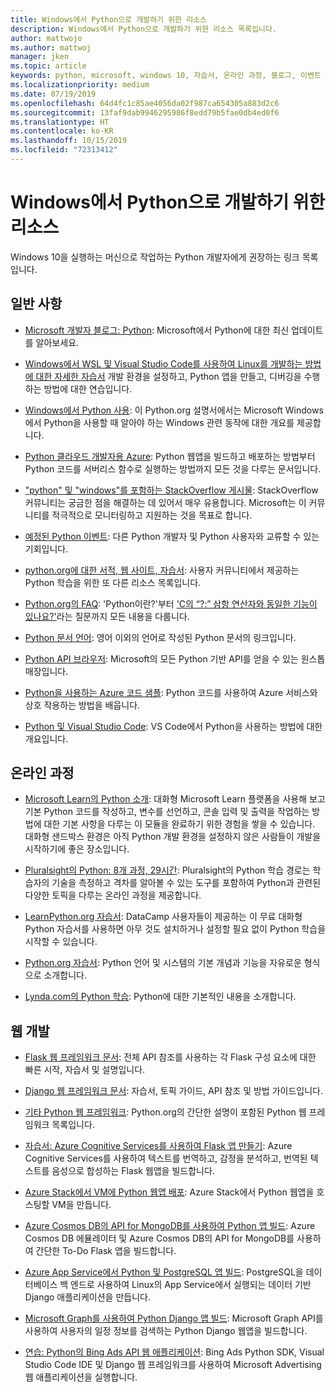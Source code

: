 ```yaml
---
title: Windows에서 Python으로 개발하기 위한 리소스
description: Windows에서 Python으로 개발하기 위한 리소스 목록입니다.
author: mattwojo
ms.author: mattwoj
manager: jken
ms.topic: article
keywords: python, microsoft, windows 10, 자습서, 온라인 과정, 블로그, 이벤트
ms.localizationpriority: medium
ms.date: 07/19/2019
ms.openlocfilehash: 64d4fc1c85ae4056da02f987ca654305a883d2c6
ms.sourcegitcommit: 13faf9dab9946295986f8edd79b5fae0db4ed0f6
ms.translationtype: HT
ms.contentlocale: ko-KR
ms.lasthandoff: 10/15/2019
ms.locfileid: "72313412"
---
```

# <a name="resources-for-developing-with-python-on-windows"></a>Windows에서 Python으로 개발하기 위한 리소스

Windows 10을 실행하는 머신으로 작업하는 Python 개발자에게 권장하는 링크 목록입니다.

## <a name="general"></a>일반 사항

- [Microsoft 개발자 블로그: Python](https://devblogs.microsoft.com/python/): Microsoft에서 Python에 대한 최신 업데이트를 알아보세요.

- [Windows에서 WSL 및 Visual Studio Code를 사용하여 Linux를 개발하는 방법에 대한 자세한 자습서](https://devblogs.microsoft.com/commandline/an-in-depth-tutorial-on-linux-development-on-windows-with-wsl-and-visual-studio-code/) 개발 환경을 설정하고, Python 앱을 만들고, 디버깅을 수행하는 방법에 대한 연습입니다.

- [Windows에서 Python 사용](https://docs.python.org/3/using/windows.html): 이 Python.org 설명서에서는 Microsoft Windows에서 Python을 사용할 때 알아야 하는 Windows 관련 동작에 대한 개요를 제공합니다.

- [Python 클라우드 개발자용 Azure](https://docs.microsoft.com/azure/python/): Python 웹앱을 빌드하고 배포하는 방법부터 Python 코드를 서버리스 함수로 실행하는 방법까지 모든 것을 다루는 문서입니다.

- ["python" 및 "windows"를 포함하는 StackOverflow 게시물](https://stackoverflow.com/questions/4750806/how-do-i-install-pip-on-windows/12476379): StackOverflow 커뮤니티는 궁금한 점을 해결하는 데 있어서 매우 유용합니다. Microsoft는 이 커뮤니티를 적극적으로 모니터링하고 지원하는 것을 목표로 합니다.

- [예정된 Python 이벤트](https://www.python.org/events/python-events): 다른 Python 개발자 및 Python 사용자와 교류할 수 있는 기회입니다.

- [python.org에 대한 서적, 웹 사이트, 자습서](https://wiki.python.org/moin/BeginnersGuide/Programmers): 사용자 커뮤니티에서 제공하는 Python 학습을 위한 또 다른 리소스 목록입니다.

- [Python.org의 FAQ](https://docs.python.org/3/faq/): 'Python이란?'부터 ['C의 “?:” 삼항 연산자와 동일한 기능이 있나요?'](https://docs.python.org/3/faq/programming.html#is-there-an-equivalent-of-c-s-ternary-operator)라는 질문까지 모든 내용을 다룹니다.

- [Python 문서 언어](https://wiki.python.org/moin/Languages): 영어 이외의 언어로 작성된 Python 문서의 링크입니다.

- [Python API 브라우저](https://docs.microsoft.com/python/api/?view=azure-python): Microsoft의 모든 Python 기반 API를 얻을 수 있는 원스톱 매장입니다.

- [Python을 사용하는 Azure 코드 샘플](https://azure.microsoft.com/en-us/resources/samples/?platform=python&sort=0): Python 코드를 사용하여 Azure 서비스와 상호 작용하는 방법을 배웁니다.

- [Python 및 Visual Studio Code](https://code.visualstudio.com/docs/languages/python): VS Code에서 Python을 사용하는 방법에 대한 개요입니다.

## <a name="online-courses"></a>온라인 과정

- [Microsoft Learn의 Python 소개](https://docs.microsoft.com/en-us/learn/modules/intro-to-python/): 대화형 Microsoft Learn 플랫폼을 사용해 보고 기본 Python 코드를 작성하고, 변수를 선언하고, 콘솔 입력 및 출력을 작업하는 방법에 대한 기본 사항을 다루는 이 모듈을 완료하기 위한 경험을 쌓을 수 있습니다. 대화형 샌드박스 환경은 아직 Python 개발 환경을 설정하지 않은 사람들이 개발을 시작하기에 좋은 장소입니다.

- [Pluralsight의 Python: 8개 과정, 29시간](https://app.pluralsight.com/paths/skills/python): Pluralsight의 Python 학습 경로는 학습자의 기술을 측정하고 격차를 알아볼 수 있는 도구를 포함하여 Python과 관련된 다양한 토픽을 다루는 온라인 과정을 제공합니다.

- [LearnPython.org 자습서](https://www.learnpython.org/): DataCamp 사용자들이 제공하는 이 무료 대화형 Python 자습서를 사용하면 아무 것도 설치하거나 설정할 필요 없이 Python 학습을 시작할 수 있습니다.

- [Python.org 자습서](https://docs.python.org/3/tutorial/index.html): Python 언어 및 시스템의 기본 개념과 기능을 자유로운 형식으로 소개합니다.

- [Lynda.com의 Python 학습](https://www.lynda.com/Python-tutorials/Learning-Python/661773-2.html): Python에 대한 기본적인 내용을 소개합니다.

## <a name="web-development"></a>웹 개발

- [Flask 웹 프레임워크 문서](https://flask.palletsprojects.com/en/1.1.x/): 전체 API 참조를 사용하는 각 Flask 구성 요소에 대한 빠른 시작, 자습서 및 설명입니다.

- [Django 웹 프레임워크 문서](https://docs.djangoproject.com/en/2.2/): 자습서, 토픽 가이드, API 참조 및 방법 가이드입니다.

- [기타 Python 웹 프레임워크](https://wiki.python.org/moin/WebFrameworks): Python.org의 간단한 설명이 포함된 Python 웹 프레임워크 목록입니다.

- [자습서: Azure Cognitive Services를 사용하여 Flask 앱 만들기](https://docs.microsoft.com/azure/cognitive-services/translator/tutorial-build-flask-app-translation-synthesis): Azure Cognitive Services를 사용하여 텍스트를 번역하고, 감정을 분석하고, 번역된 텍스트를 음성으로 합성하는 Flask 웹앱을 빌드합니다.

- [Azure Stack에서 VM에 Python 웹앱 배포](https://docs.microsoft.com/azure-stack/user/azure-stack-dev-start-howto-vm-python): Azure Stack에서 Python 웹앱을 호스팅할 VM을 만듭니다.

- [Azure Cosmos DB의 API for MongoDB를 사용하여 Python 앱 빌드](https://docs.microsoft.com/azure/cosmos-db/create-mongodb-flask): Azure Cosmos DB 에뮬레이터 및 Azure Cosmos DB의 API for MongoDB를 사용하여 간단한 To-Do Flask 앱을 빌드합니다.

- [Azure App Service에서 Python 및 PostgreSQL 앱 빌드](https://docs.microsoft.com/azure/app-service/containers/tutorial-python-postgresql-app): PostgreSQL을 데이터베이스 백 엔드로 사용하여 Linux의 App Service에서 실행되는 데이터 기반 Django 애플리케이션을 만듭니다.

- [Microsoft Graph를 사용하여 Python Django 앱 빌드](https://docs.microsoft.com/graph/tutorials/python): Microsoft Graph API를 사용하여 사용자의 일정 정보를 검색하는 Python Django 웹앱을 빌드합니다.

- [연습: Python의 Bing Ads API 웹 애플리케이션](https://docs.microsoft.com/advertising/guides/walkthrough-web-application-python?view=bingads-13): Bing Ads Python SDK, Visual Studio Code IDE 및 Django 웹 프레임워크를 사용하여 Microsoft Advertising 웹 애플리케이션을 실행합니다.
